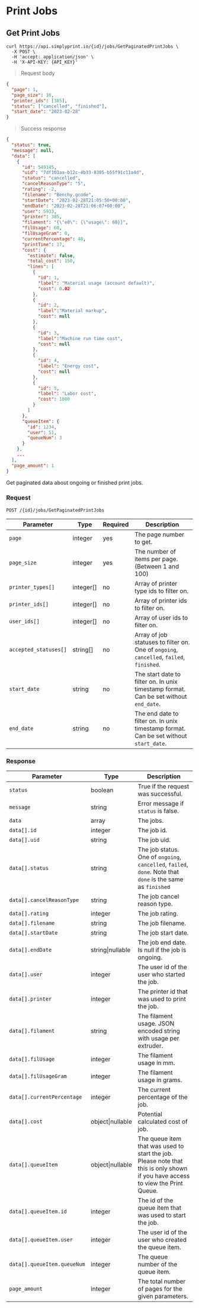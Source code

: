 # Print Jobs

## Get Print Jobs

```shell
curl https://api.simplyprint.io/{id}/jobs/GetPaginatedPrintJobs \
  -X POST \
  -H 'accept: application/json' \
  -H 'X-API-KEY: {API_KEY}'
```

> Request body

```json
{
  "page": 1,
  "page_size": 10,
  "printer_ids": [385],
  "status": ["cancelled", "finished"],
  "start_date": "2023-02-28"
}
```

> Success response

```json
{
  "status": true,
  "message": null,
  "data": [
    {
      "id": 549145,
      "uid": "7df103aa-b12c-4b33-8305-b55f91c11a4d",
      "status": "cancelled",
      "cancelReasonType": "5",
      "rating": -2,
      "filename": "Benchy.gcode",
      "startDate": "2023-02-28T21:05:50+00:00",
      "endDate": "2023-02-28T21:06:07+00:00",
      "user": 5933,
      "printer": 385,
      "filament": "{\"e0\": {\"usage\": 60}}",
      "filUsage": 60,
      "filUsageGram": 0,
      "currentPercentage": 48,
      "printTime": 17,
      "cost": {
        "estimate": false,
        "total_cost": 150,
        "lines": [
          {
            "id": 1,
            "label": "Material usage (account default)",
            "cost": 0.02
          },
          {
            "id": 2,
            "label":"Material markup",
            "cost": null
          },
          {
            "id": 3,
            "label":"Machine run time cost",
            "cost": null
          },
          {
            "id": 4,
            "label": "Energy cost",
            "cost": null
          },
          {
            "id": 5,
            "label": "Labor cost",
            "cost": 1000
          }
        ]
      },
      "queueItem": {
        "id": 1234,
        "user": 51,
        "queueNum": 3
      }
    },
    ...
  ],
  "page_amount": 1
}
```

Get paginated data about ongoing or finished print jobs.

### Request

`POST /{id}/jobs/GetPaginatedPrintJobs`

| Parameter | Type | Required | Description |
|-----------|------|----------|-------------|
| `page` | integer | yes | The page number to get. |
| `page_size` | integer | yes | The number of items per page. (Between 1 and 100) |
| `printer_types[]` | integer[] | no | Array of printer type ids to filter on. |
| `printer_ids[]` | integer[] | no | Array of printer ids to filter on. |
| `user_ids[]` | integer[] | no | Array of user ids to filter on. |
| `accepted_statuses[]` | string[] | no | Array of job statuses to filter on. One of `ongoing`, `cancelled`, `failed`, `finished`. |
| `start_date` | string | no | The start date to filter on. In unix timestamp format. Can be set without `end_date`. |
| `end_date` | string | no | The end date to filter on. In unix timestamp format. Can be set without `start_date`. |

### Response

| Parameter | Type | Description |
| --------- | ---- | ----------- |
| `status` | boolean | True if the request was successful. |
| `message` | string | Error message if `status` is false. |
| `data` | array | The jobs. |
| `data[].id` | integer | The job id. |
| `data[].uid` | string | The job uid. |
| `data[].status` | string | The job status. One of `ongoing`, `cancelled`, `failed`, `done`. Note that `done` is the same as `finished` |
| `data[].cancelReasonType` | string | The job cancel reason type. |
| `data[].rating` | integer | The job rating. |
| `data[].filename` | string | The job filename. |
| `data[].startDate` | string | The job start date. |
| `data[].endDate` | string\|nullable | The job end date. Is null if the job is ongoing. |
| `data[].user` | integer | The user id of the user who started the job. |
| `data[].printer` | integer | The printer id that was used to print the job. |
| `data[].filament` | string | The filament usage. JSON encoded string with usage per extruder. |
| `data[].filUsage` | integer | The filament usage in mm. |
| `data[].filUsageGram` | integer | The filament usage in grams. |
| `data[].currentPercentage` | integer | The current percentage of the job. |
| `data[].cost` | object\|nullable | Potential calculated cost of job. |
| `data[].queueItem` | object\|nullable | The queue item that was used to start the job. Please note that this is only shown if you have access to view the Print Queue. |
| `data[].queueItem.id` | integer | The id of the queue item that was used to start the job. |
| `data[].queueItem.user` | integer | The user id of the user who created the queue item. |
| `data[].queueItem.queueNum` | integer | The queue number of the queue item. |
| `page_amount` | integer | The total number of pages for the given parameters. |
